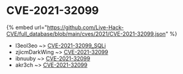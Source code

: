 # CVE-2021-32099
{% embed url="https://github.com/Live-Hack-CVE/full_database/blob/main/cves/2021/CVE-2021-32099.json" %}

* l3eol3eo ~> [CVE-2021-32099_SQLi](https://www.alice-snow.ru/2021/database/cve-2021-32099/cve-2021-32099_sqli-l3eol3eo)
* zjicmDarkWing ~> [CVE-2021-32099](https://www.alice-snow.ru/2021/database/cve-2021-32099/cve-2021-32099-zjicmdarkwing)
* ibnuuby ~> [CVE-2021-32099](https://www.alice-snow.ru/2021/database/cve-2021-32099/cve-2021-32099-ibnuuby)
* akr3ch ~> [CVE-2021-32099](https://www.alice-snow.ru/2021/database/cve-2021-32099/cve-2021-32099-akr3ch)